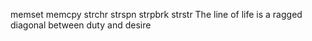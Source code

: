 memset
memcpy
strchr
strspn
strpbrk
strstr
The line of life is a ragged diagonal between duty and desire
